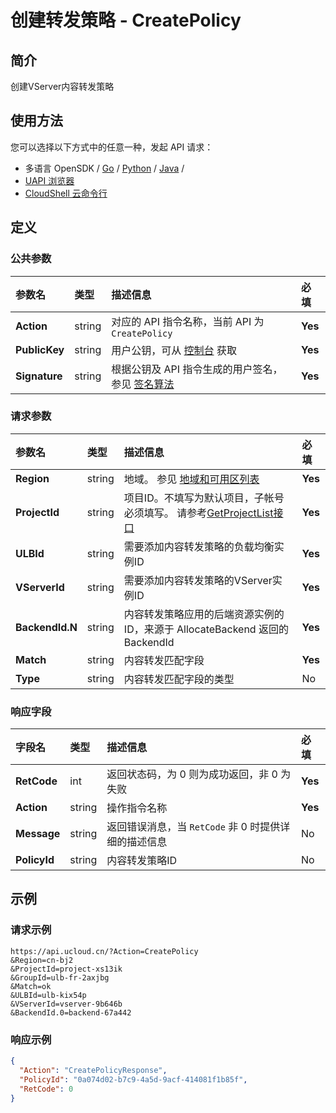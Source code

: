 # 创建转发策略 - CreatePolicy

## 简介

创建VServer内容转发策略






## 使用方法

您可以选择以下方式中的任意一种，发起 API 请求：
- 多语言 OpenSDK / [Go](https://github.com/ucloud/ucloud-sdk-go) / [Python](https://github.com/ucloud/ucloud-sdk-python3) / [Java](https://github.com/ucloud/ucloud-sdk-java) /
- [UAPI 浏览器](https://console.ucloud.cn/uapi/detail?id=CreatePolicy)
- [CloudShell 云命令行](https://shell.ucloud.cn/)


## 定义

### 公共参数

| 参数名 | 类型 | 描述信息 | 必填 |
|:---|:---|:---|:---|
| **Action**     | string  | 对应的 API 指令名称，当前 API 为 `CreatePolicy`                        | **Yes** |
| **PublicKey**  | string  | 用户公钥，可从 [控制台](https://console.ucloud.cn/uapi/apikey) 获取                                             | **Yes** |
| **Signature**  | string  | 根据公钥及 API 指令生成的用户签名，参见 [签名算法](api/summary/signature.md)  | **Yes** |

### 请求参数

| 参数名 | 类型 | 描述信息 | 必填 |
|:---|:---|:---|:---|
| **Region** | string | 地域。 参见 [地域和可用区列表](api/summary/regionlist) |**Yes**|
| **ProjectId** | string | 项目ID。不填写为默认项目，子帐号必须填写。 请参考[GetProjectList接口](api/summary/get_project_list) |**Yes**|
| **ULBId** | string | 需要添加内容转发策略的负载均衡实例ID |**Yes**|
| **VServerId** | string | 需要添加内容转发策略的VServer实例ID |**Yes**|
| **BackendId.N** | string | 内容转发策略应用的后端资源实例的ID，来源于 AllocateBackend 返回的 BackendId |**Yes**|
| **Match** | string | 内容转发匹配字段 |**Yes**|
| **Type** | string | 内容转发匹配字段的类型 |No|

### 响应字段

| 字段名 | 类型 | 描述信息 | 必填 |
|:---|:---|:---|:---|
| **RetCode** | int | 返回状态码，为 0 则为成功返回，非 0 为失败 |**Yes**|
| **Action** | string | 操作指令名称 |**Yes**|
| **Message** | string | 返回错误消息，当 `RetCode` 非 0 时提供详细的描述信息 |No|
| **PolicyId** | string | 内容转发策略ID |No|




## 示例

### 请求示例
    
```
https://api.ucloud.cn/?Action=CreatePolicy
&Region=cn-bj2
&ProjectId=project-xs13ik
&GroupId=ulb-fr-2axjbg
&Match=ok
&ULBId=ulb-kix54p
&VServerId=vserver-9b646b
&BackendId.0=backend-67a442
```

### 响应示例
    
```json
{
  "Action": "CreatePolicyResponse",
  "PolicyId": "0a074d02-b7c9-4a5d-9acf-414081f1b85f",
  "RetCode": 0
}
```





